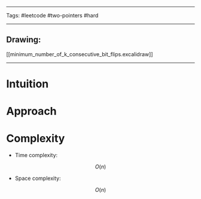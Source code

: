 

----

Tags: #leetcode #two-pointers #hard

----

## Drawing:
[[minimum_number_of_k_consecutive_bit_flips.excalidraw]]

----


# Intuition

<!-- Describe your first thoughts on how to solve this problem. -->

  

# Approach

<!-- Describe your approach to solving the problem. -->

  

# Complexity

- Time complexity:

 $$O(n)$$

  

- Space complexity:

$$O(n)$$